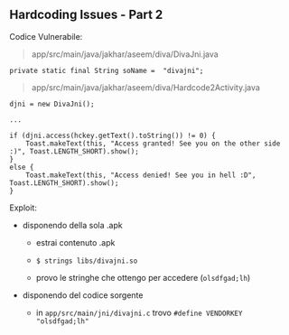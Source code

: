 ## Hardcoding Issues - Part 2

Codice Vulnerabile:

> app/src/main/java/jakhar/aseem/diva/DivaJni.java

```
private static final String soName =  "divajni";
```

> app/src/main/java/jakhar/aseem/diva/Hardcode2Activity.java

```
djni = new DivaJni();

...

if (djni.access(hckey.getText().toString()) != 0) {
	Toast.makeText(this, "Access granted! See you on the other side :)", Toast.LENGTH_SHORT).show();
}
else {
	Toast.makeText(this, "Access denied! See you in hell :D", Toast.LENGTH_SHORT).show();
}
```

Exploit:

- disponendo della sola .apk

	- estrai contenuto .apk

	- `$ strings libs/divajni.so`

	- provo le stringhe che ottengo per accedere (`olsdfgad;lh`)

- disponendo del codice sorgente

	- in `app/src/main/jni/divajni.c` trovo `#define VENDORKEY   "olsdfgad;lh"`

